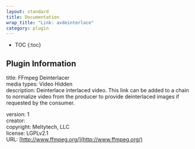 ```yaml
---
layout: standard
title: Documentation
wrap_title: "Link: avdeinterlace"
category: plugin
---
```

* TOC
{:toc}

## Plugin Information

title: FFmpeg Deinterlacer  
media types:
Video  Hidden  
description: Deinterlace interlaced video.
This link can be added to a chain to normalize video from the producer to provide deinterlaced images if requested by the consumer.
  
version: 1  
creator:   
copyright: Meltytech, LLC  
license: LGPLv2.1  
URL: [http://www.ffmpeg.org/](http://www.ffmpeg.org/)  
